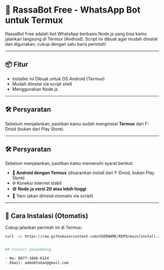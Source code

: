 # 🤖 RassaBot Free - WhatsApp Bot untuk Termux

RassaBot Free adalah bot WhatsApp berbasis Node.js yang bisa kamu jalankan langsung di Termux (Android). Script ini dibuat agar mudah diinstal dan digunakan, cukup dengan satu baris perintah!

---

## 📦 Fitur

- Installer ini Dibuat untuk OS Android (Termux)
- Mudah diinstal via script shell
- Menggunakan Node.js

---

## 🛠️ Persyaratan

Sebelum menjalankan, pastikan kamu sudah menginstal **Termux** dari F-Droid (bukan dari Play Store).

---

## 🛠️ Persyaratan

Sebelum menjalankan, pastikan kamu memenuhi syarat berikut:

- 📱 **Android dengan Termux** (disarankan install dari F-Droid, bukan Play Store)
- 🌐 Koneksi internet stabil
- 🟢 **Node.js versi 20 atau lebih tinggi**
- 🧶 Yarn (akan diinstal otomatis via script)

---

## 🚀 Cara Instalasi (Otomatis)

Cukup jalankan perintah ini di Termux:

```sh
curl -sL https://raw.githubusercontent.com/USERNAME/REPO/main/install.sh | sh


## Contact pengembang

- Wa: 0877-1666-6124
- Email: admobtodan@gmail.com


